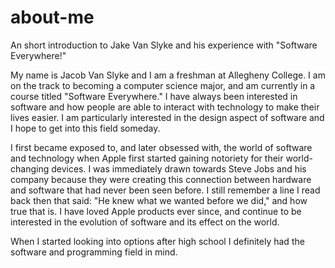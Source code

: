 # about-me
An short introduction to Jake Van Slyke and his experience with "Software Everywhere!"

My name is Jacob Van Slyke and I am a freshman at Allegheny College. I am on the track to becoming a computer science major, and am currently in a course titled "Software Everywhere." I have always been interested in software and how people are able to interact with technology to make their lives easier. I am particularly interested in the design aspect of software and I hope to get into this field someday.

I first became exposed to, and later obsessed with, the world of software and technology when Apple first started gaining notoriety for their world-changing devices. I was immediately drawn towards Steve Jobs and his company because they were creating this connection between hardware and software that had never been seen before. I still remember a line I read back then that said: "He knew what we wanted before we did," and how true that is. I have loved Apple products ever since, and continue to be interested in the evolution of software and its effect on the world. 

When I started looking into options after high school I definitely had the software and programming field in mind.
